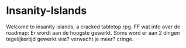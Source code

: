# Insanity-Islands
Welcome to insanity islands, a cracked tabletop rpg.
FF wat info over de roadmap:
Er wordt aan de hoogste gewerkt. Soms word er aan 2 dingen tegelijkertijd gewerkt
wat? verwacht je meer? cringe.